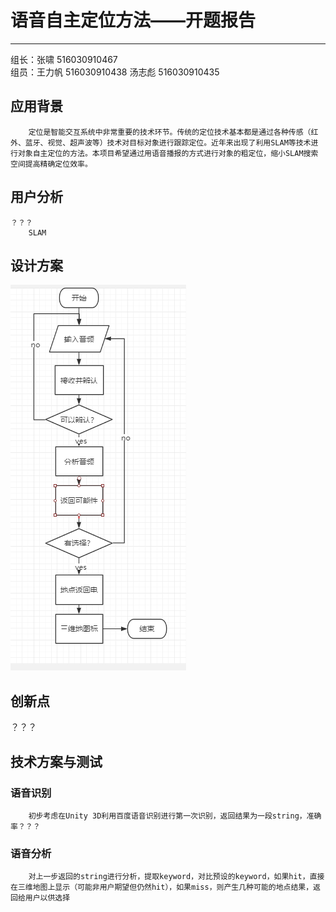 # 语音自主定位方法——开题报告
----
组长：张啸 516030910467   
组员：王力帆 516030910438    汤志彪 516030910435


## 应用背景
        定位是智能交互系统中非常重要的技术环节。传统的定位技术基本都是通过各种传感（红外、蓝牙、视觉、超声波等）技术对目标对象进行跟踪定位。近年来出现了利用SLAM等技术进行对象自主定位的方法。本项目希望通过用语音播报的方式进行对象的粗定位，缩小SLAM搜索空间提高精确定位效率。


## 用户分析
    ？？？
        SLAM

## 设计方案
![流程图](https://github.com/survivorice/HCI-project/blob/master/The%20flow%20chart.png)


## 创新点
？？？


## 技术方案与测试

### 语音识别
        初步考虑在Unity 3D利用百度语音识别进行第一次识别，返回结果为一段string，准确率？？？
### 语音分析
        对上一步返回的string进行分析，提取keyword，对比预设的keyword，如果hit，直接在三维地图上显示（可能非用户期望但仍然hit），如果miss，则产生几种可能的地点结果，返回给用户以供选择
### 






